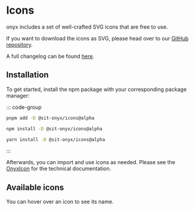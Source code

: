 # Icons

onyx includes a set of well-crafted SVG icons that are free to use.

If you want to download the icons as SVG, please head over to our [GitHub repository](https://github.com/SchwarzIT/onyx/tree/main/packages/icons/src/assets).

A full changelog can be found [here](/development/packages/changelogs/icons).

## Installation

To get started, install the npm package with your corresponding package manager:

::: code-group

```sh [pnpm]
pnpm add -D @sit-onyx/icons@alpha
```

```sh [npm]
npm install -D @sit-onyx/icons@alpha
```

```sh [yarn]
yarn install -D @sit-onyx/icons@alpha
```

:::

Afterwards, you can import and use icons as needed. Please see the [OnyxIcon](/development/OnyxIcon) for the technical documentation.

## Available icons

You can hover over an icon to see its name.

<script lang="ts" setup>
import OnyxIconLibrary from "../.vitepress/components/OnyxIconLibrary.vue"
</script>

<OnyxIconLibrary />
